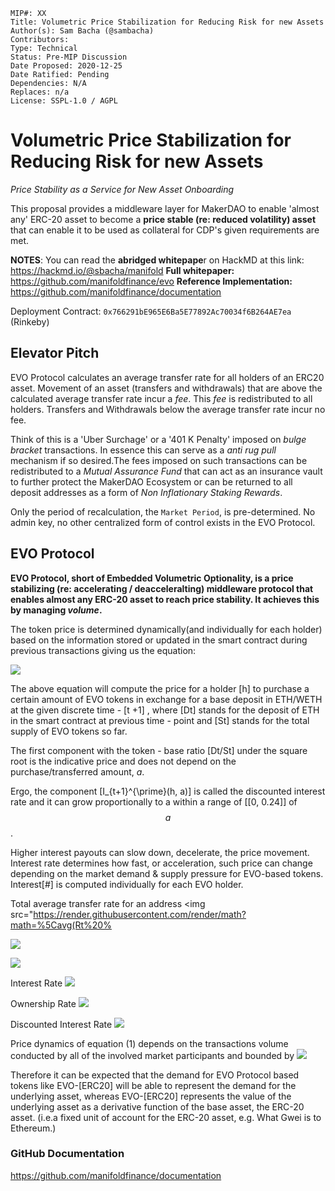 ```
MIP#: XX
Title: Volumetric Price Stabilization for Reducing Risk for new Assets
Author(s): Sam Bacha (@sambacha)
Contributors:
Type: Technical
Status: Pre-MIP Discussion
Date Proposed: 2020-12-25
Date Ratified: Pending
Dependencies: N/A
Replaces: n/a
License: SSPL-1.0 / AGPL
```

# Volumetric Price Stabilization for Reducing Risk for new Assets

*Price Stability as a Service for New Asset Onboarding*

This proposal  provides a middleware layer for MakerDAO to enable 'almost any' ERC-20 asset to become a **price stable (re: reduced volatility) asset** that can enable it to be used as collateral for CDP's given requirements are met. 

**NOTES**: You can read the 
**abridged whitepape**r on HackMD at this link:
 https://hackmd.io/@sbacha/manifold
**Full whitepaper:**
https://github.com/manifoldfinance/evo
**Reference Implementation:** 
https://github.com/manifoldfinance/documentation

Deployment Contract: `0x766291bE965E6Ba5E77892Ac70034f6B264AE7ea` (Rinkeby)

## Elevator Pitch
EVO Protocol calculates an average transfer rate for all holders of an ERC20 asset. Movement of an asset (transfers and withdrawals) that are above the calculated average transfer rate incur a *fee*. This *fee* is redistributed to all holders. Transfers and Withdrawals below the average transfer rate incur no fee. 

Think of this is a 'Uber Surchage' or a '401 K Penalty' imposed on *bulge bracket* transactions. In essence this can serve as a *anti rug pull* mechanism if so desired.The fees imposed on such transactions can be redistributed to a *Mutual Assurance Fund* that can act as an insurance vault to further protect the MakerDAO Ecosystem or can be returned to all deposit addresses as a form of *Non Inflationary Staking Rewards*. 

Only the period of recalculation, the `Market Period`, is pre-determined. No admin key, no other centralized form of control exists in the EVO Protocol. 


## EVO Protocol 

**EVO Protocol, short of Embedded Volumetric Optionality, is a price stabilizing (re: accelerating / deacceleralting) middleware protocol that enables almost any ERC-20 asset to reach price stability. It achieves this by managing *volume*.**

 The token price is determined dynamically(and individually for each holder) based on the information stored or updated in the smart contract during previous transactions giving us the equation:

<img src="https://render.githubusercontent.com/render/math?math=%24P_%7Bt%2B1%7D(h%2C%20a)%3A%3D%5Csqrt%7B%5Cfrac%7BD_%7Bt%7D%7D%7BS_%7Bt%7D%7D%7D%2BI_%7Bt%2B1%7D%5E%7B%5Cprime%7D(h%2C%20a)%24">

The above equation will compute the price for a holder \[h\] to purchase a certain amount of EVO tokens in exchange for a base deposit in ETH/WETH at the given discrete time - \[t +1\] , where \[Dt\] stands for the deposit of ETH in the smart contract at previous time - point and \[St\] stands for the total supply of EVO tokens so far.

The first component with the token - base ratio \[Dt/St\] under the square root is the indicative price and does not depend on the purchase/transferred amount, $a$.

Ergo, the component \[I_{t+1}^{\prime}(h, a)\] is called the discounted interest rate and it can grow proportionally to a within a range of \[[0, 0.24]\] of $$a$$.

Higher interest payouts can slow down, decelerate, the price movement. Interest rate determines how fast, or acceleration, such price can change depending on the market demand & supply pressure for EVO-based tokens. Interest[#] is computed individually for each EVO holder.

Total average transfer rate for an address
<img src="https://render.githubusercontent.com/render/math?math=%5Cavg(Rt%20%

![](https://cdn.mathpix.com/snip/images/riJoy07HScO9IfoAwmdyldN_EE0ut90HvtWyHG_L1KQ.original.fullsize.png)


![](https://cdn.mathpix.com/snip/images/5zVJIXSJPgQoAShFaClp2XRdqu2xbrcx-N7hQnYCmvw.original.fullsize.png)


Interest Rate 
<img src="https://render.githubusercontent.com/render/math?math=%5C%5B%20P_%7Bt%2B1%7D(h%2C%20a)%3A%3D%5Csqrt%7B%5Cfrac%7BD_%7Bt%7D%7D%7BS_%7Bt%7D%7D%7D%2BI_%7Bt%2B1%7D%5E%7B%5Cprime%7D(h%2C%20a)%20%5C%5D">

Ownership Rate 
<img src="https://render.githubusercontent.com/render/math?math=%5C%5Bl_%7Bt%2B1%7D%5E%7B%5Cprime%7D(h%2C%20a)%3A%3D%5Cfrac%7Ba%20%5Ctimes%20%5Csqrt%7Bl%20*%20%5Cmax%20%5Cleft(%5Cmin%20%5Cleft(%5Ctheta%2C%20l%5E%7B2%7D%5Cright)%2C%201%5Cright)%7D%7D%7B100%7D%5C%5D%0A%0A">

Discounted Interest Rate
<img src="https://render.githubusercontent.com/render/math?math=%5C%5BI_%7Bt%2B1%7D%5E%7B%5Cprime%7D(h%2C%20a)%3A%3D%5Cmax%20%5Cleft(I_%7Bt%2B1%7D(h%2C%20a)%2C%20l_%7Bt%2B1%7D%5E%7B%5Cprime%7D(h%2C%20a)%5Cright)-l_%7Bt%2B1%7D%5E%7B%5Cprime%7D(h%2C%20a)%5C%5D">



Price dynamics of equation (1) depends on the transactions volume conducted by all of the involved market participants and bounded by
<img src="https://render.githubusercontent.com/render/math?math=%5CO(sqrt(n))%5C%5D">


Therefore it can be expected that the demand for EVO Protocol based tokens like EVO-[ERC20] will be able to represent the demand for the underlying asset, whereas EVO-[ERC20] represents the value of the underlying asset as a derivative function of the base asset, the ERC-20 asset. (i.e.a fixed unit of account for the ERC-20 asset, e.g. What Gwei is to Ethereum.)


### GitHub Documentation
https://github.com/manifoldfinance/documentation




